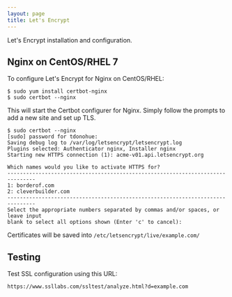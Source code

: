 ```yaml
---
layout: page
title: Let's Encrypt
---
```


Let's Encrypt installation and configuration.

## Nginx on CentOS/RHEL 7

To configure Let's Encrypt for Nginx on CentOS/RHEL:

    $ sudo yum install certbot-nginx
    $ sudo certbot --nginx

This will start the Certbot configurer for Nginx. Simply follow the prompts to add a new site and set up TLS.

```
$ sudo certbot --nginx
[sudo] password for tdonohue:
Saving debug log to /var/log/letsencrypt/letsencrypt.log
Plugins selected: Authenticator nginx, Installer nginx
Starting new HTTPS connection (1): acme-v01.api.letsencrypt.org

Which names would you like to activate HTTPS for?
-------------------------------------------------------------------------------
1: borderof.com
2: cleverbuilder.com
-------------------------------------------------------------------------------
Select the appropriate numbers separated by commas and/or spaces, or leave input
blank to select all options shown (Enter 'c' to cancel):
```

Certificates will be saved into `/etc/letsencrypt/live/example.com/`

## Testing

Test SSL configuration using this URL:

    https://www.ssllabs.com/ssltest/analyze.html?d=example.com

